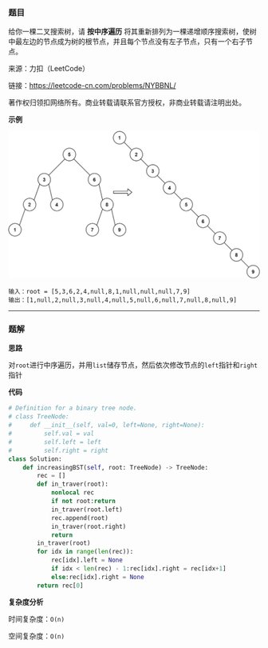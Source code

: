 ### 题目

给你一棵二叉搜索树，请 **按中序遍历** 将其重新排列为一棵递增顺序搜索树，使树中最左边的节点成为树的根节点，并且每个节点没有左子节点，只有一个右子节点。

来源：力扣（LeetCode）

链接：https://leetcode-cn.com/problems/NYBBNL/

著作权归领扣网络所有。商业转载请联系官方授权，非商业转载请注明出处。


**示例**

<img src="../pic/剑指OfferII052.展平二叉搜索树.jpg" style="zoom:50%;">

```
输入：root = [5,3,6,2,4,null,8,1,null,null,null,7,9]
输出：[1,null,2,null,3,null,4,null,5,null,6,null,7,null,8,null,9]
```

------------

### 题解

**思路**

对`root`进行中序遍历，并用`list`储存节点，然后依次修改节点的`left`指针和`right`指针


**代码**

```python
# Definition for a binary tree node.
# class TreeNode:
#     def __init__(self, val=0, left=None, right=None):
#         self.val = val
#         self.left = left
#         self.right = right
class Solution:
    def increasingBST(self, root: TreeNode) -> TreeNode:
        rec = []
        def in_traver(root):
            nonlocal rec
            if not root:return
            in_traver(root.left)
            rec.append(root)
            in_traver(root.right)
            return
        in_traver(root)
        for idx in range(len(rec)):
            rec[idx].left = None
            if idx < len(rec) - 1:rec[idx].right = rec[idx+1]
            else:rec[idx].right = None
        return rec[0]
```

**复杂度分析**

时间复杂度：`O(n)`

空间复杂度：`O(n)`
